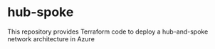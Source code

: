 # hub-spoke
This repository provides Terraform code to deploy a hub-and-spoke network architecture in Azure
